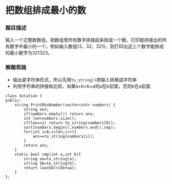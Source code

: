 ﻿# 把数组排成最小的数
### 题目描述
输入一个正整数数组，把数组里所有数字拼接起来排成一个数，打印能拼接出的所有数字中最小的一个。例如输入数组{3，32，321}，则打印出这三个数字能排成的最小数字为321323。

### 解题思路
* 输出是字符串形式，所以先用`to_string()`把输入转换成字符串
* 利用字符串的拼接和比较，如果a+b>b+a则a在b前面，否则b在a前面

```
class Solution {
public:
    string PrintMinNumber(vector<int> numbers) {
        string ans;
        if(numbers.empty()) return ans;
        int len=numbers.size();
        if(len==1) return to_string(numbers[0]);
        sort(numbers.begin(),numbers.end(),cmp);
        for(int i=0;i<len;i++){
            ans+=to_string(numbers[i]);
        }
        return ans;
    }
    static bool cmp(int a,int b){
        string aa=to_string(a);
        string bb=to_string(b);
        return (aa+bb)<(bb+aa);
    }
};
```

